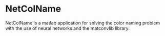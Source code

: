 # NetColName

NetColName is a matlab application for solving the color naming problem with the use of
neural networks and the matconvlib library.

